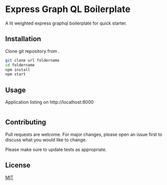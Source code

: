 # Express Graph QL Boilerplate

A lit weighted express graphql boilerplate for quick starter.

## Installation

Clone git repository from  .

```bash
git clone url foldername
cd foldername
npm install
npm start
```

## Usage

Application listing on http://localhost:8000 

```javascript
```

## Contributing
Pull requests are welcome. For major changes, please open an issue first to discuss what you would like to change.

Please make sure to update tests as appropriate.

## License
[MIT](https://choosealicense.com/licenses/mit/)
